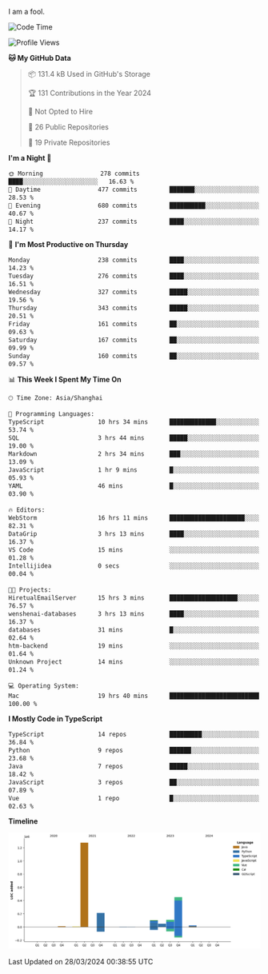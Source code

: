 I am a fool.

<!--START_SECTION:waka-->
![Code Time](http://img.shields.io/badge/Code%20Time-1%2C282%20hrs%206%20mins-blue)

![Profile Views](http://img.shields.io/badge/Profile%20Views-0-blue)

**🐱 My GitHub Data** 

> 📦 131.4 kB Used in GitHub's Storage 
 > 
> 🏆 131 Contributions in the Year 2024
 > 
> 🚫 Not Opted to Hire
 > 
> 📜 26 Public Repositories 
 > 
> 🔑 19 Private Repositories 
 > 
**I'm a Night 🦉** 

```text
🌞 Morning                278 commits         ████░░░░░░░░░░░░░░░░░░░░░   16.63 % 
🌆 Daytime                477 commits         ███████░░░░░░░░░░░░░░░░░░   28.53 % 
🌃 Evening                680 commits         ██████████░░░░░░░░░░░░░░░   40.67 % 
🌙 Night                  237 commits         ████░░░░░░░░░░░░░░░░░░░░░   14.17 % 
```
📅 **I'm Most Productive on Thursday** 

```text
Monday                   238 commits         ████░░░░░░░░░░░░░░░░░░░░░   14.23 % 
Tuesday                  276 commits         ████░░░░░░░░░░░░░░░░░░░░░   16.51 % 
Wednesday                327 commits         █████░░░░░░░░░░░░░░░░░░░░   19.56 % 
Thursday                 343 commits         █████░░░░░░░░░░░░░░░░░░░░   20.51 % 
Friday                   161 commits         ██░░░░░░░░░░░░░░░░░░░░░░░   09.63 % 
Saturday                 167 commits         ██░░░░░░░░░░░░░░░░░░░░░░░   09.99 % 
Sunday                   160 commits         ██░░░░░░░░░░░░░░░░░░░░░░░   09.57 % 
```


📊 **This Week I Spent My Time On** 

```text
🕑︎ Time Zone: Asia/Shanghai

💬 Programming Languages: 
TypeScript               10 hrs 34 mins      █████████████░░░░░░░░░░░░   53.74 % 
SQL                      3 hrs 44 mins       █████░░░░░░░░░░░░░░░░░░░░   19.00 % 
Markdown                 2 hrs 34 mins       ███░░░░░░░░░░░░░░░░░░░░░░   13.09 % 
JavaScript               1 hr 9 mins         █░░░░░░░░░░░░░░░░░░░░░░░░   05.93 % 
YAML                     46 mins             █░░░░░░░░░░░░░░░░░░░░░░░░   03.90 % 

🔥 Editors: 
WebStorm                 16 hrs 11 mins      █████████████████████░░░░   82.31 % 
DataGrip                 3 hrs 13 mins       ████░░░░░░░░░░░░░░░░░░░░░   16.37 % 
VS Code                  15 mins             ░░░░░░░░░░░░░░░░░░░░░░░░░   01.28 % 
Intellijidea             0 secs              ░░░░░░░░░░░░░░░░░░░░░░░░░   00.04 % 

🐱‍💻 Projects: 
HiretualEmailServer      15 hrs 3 mins       ███████████████████░░░░░░   76.57 % 
wenshenai-databases      3 hrs 13 mins       ████░░░░░░░░░░░░░░░░░░░░░   16.37 % 
databases                31 mins             █░░░░░░░░░░░░░░░░░░░░░░░░   02.64 % 
htm-backend              19 mins             ░░░░░░░░░░░░░░░░░░░░░░░░░   01.64 % 
Unknown Project          14 mins             ░░░░░░░░░░░░░░░░░░░░░░░░░   01.24 % 

💻 Operating System: 
Mac                      19 hrs 40 mins      █████████████████████████   100.00 % 
```

**I Mostly Code in TypeScript** 

```text
TypeScript               14 repos            █████████░░░░░░░░░░░░░░░░   36.84 % 
Python                   9 repos             ██████░░░░░░░░░░░░░░░░░░░   23.68 % 
Java                     7 repos             █████░░░░░░░░░░░░░░░░░░░░   18.42 % 
JavaScript               3 repos             ██░░░░░░░░░░░░░░░░░░░░░░░   07.89 % 
Vue                      1 repo              █░░░░░░░░░░░░░░░░░░░░░░░░   02.63 % 
```



**Timeline**

![Lines of Code chart](https://raw.githubusercontent.com/VeejaLiu/VeejaLiu/master/assets/bar_graph.png)


 Last Updated on 28/03/2024 00:38:55 UTC
<!--END_SECTION:waka-->
